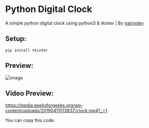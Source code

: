 # Python Digital Clock
A simple python digital clock using python3 &amp; tkinter | By [natrixdev](https://github.com/natrixdev)

## Setup:
`pip install tkinter`

## Preview: 
![image](https://user-images.githubusercontent.com/88579983/185885614-7a6fd04b-ddbb-4c23-9421-e2e5c9ea5318.png)

## Video Preview:
https://media.geeksforgeeks.org/wp-content/uploads/20190411013837/clock.mp4?_=1

You can copy this code. 
